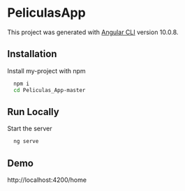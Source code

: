 # PeliculasApp

This project was generated with [Angular CLI](https://github.com/angular/angular-cli) version 10.0.8.

## Installation

Install my-project with npm

```bash
  npm i
  cd Peliculas_App-master
```
    
## Run Locally


Start the server

```bash
  ng serve
```

## Demo

http://localhost:4200/home